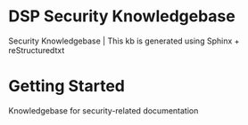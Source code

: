 # DSP Security Knowledgebase 

Security Knowledgebase | This kb is generated using Sphinx + reStructuredtxt

# Getting Started 

Knowledgebase for security-related documentation 
